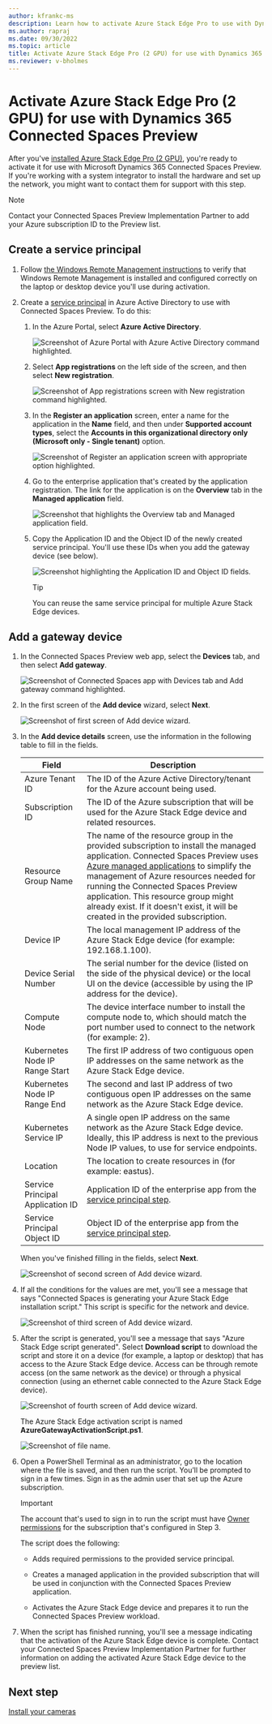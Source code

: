 ```yaml
---
author: kfrankc-ms
description: Learn how to activate Azure Stack Edge Pro to use with Dynamics 365 Connected Spaces Preview
ms.author: rapraj
ms.date: 09/30/2022
ms.topic: article
title: Activate Azure Stack Edge Pro (2 GPU) for use with Dynamics 365 Connected Spaces Preview
ms.reviewer: v-bholmes
---
```


# Activate Azure Stack Edge Pro (2 GPU) for use with Dynamics 365 Connected Spaces Preview

After you've [installed Azure Stack Edge Pro (2 GPU)](ase-install.md), you're ready to activate it for use with Microsoft Dynamics 365 Connected Spaces Preview. If you're working with a system integrator to install the hardware and set up the network, you might want to contact them for support with this step. 

> [!NOTE]
> Contact your Connected Spaces Preview Implementation Partner to add your Azure subscription ID to the Preview list.

## Create a service principal

1. Follow [the Windows Remote Management instructions](/windows/win32/winrm/installation-and-configuration-for-windows-remote-management#quick-default-configuration) to verify that Windows Remote Management is installed and configured correctly on the laptop or desktop device you'll use during activation. 

2. Create a [service principal](/azure/active-directory/develop/app-objects-and-service-principals#service-principal-object) in Azure Active Directory to use with Connected Spaces Preview. To do this:

    1. In the Azure Portal, select **Azure Active Directory**.

        ![Screenshot of Azure Portal with Azure Active Directory command highlighted.](media/ase-activate-1.jpg "Screenshot of Azure Portal with Azure Active Directory command highlighted")
        
    2. Select **App registrations** on the left side of the screen, and then select **New registration**. 

        ![Screenshot of App registrations screen with New registration command highlighted.](media/ase-activate-2.jpg "Screenshot of App registrations screen with New registration command highlighted")
        
    3. In the **Register an application** screen, enter a name for the application in the **Name** field, and then under **Supported account types**, select the **Accounts in this organizational directory only (Microsoft only - Single tenant)** option. 

        ![Screenshot of Register an application screen with appropriate option highlighted.](media/ase-activate-3.jpg "Screenshot of Register an application screen with appropriate option highlighted")
        
    4. Go to the enterprise application that's created by the application registration. The link for the application is on the **Overview** tab in the **Managed application** field. 

        ![Screenshot that highlights the Overview tab and Managed application field.](media/ase-activate-4.jpg "Screenshot that highlights the Overview tab and Managed application field")
        
    5. Copy the Application ID and the Object ID of the newly created service principal. You'll use these IDs when you add the gateway device (see below).

        ![Screenshot highlighting the Application ID and Object ID fields.](media/ase-activate-5.jpg "Screenshot highlighting the Application ID and Object ID fields")

        > [!TIP]
        > You can reuse the same service principal for multiple Azure Stack Edge devices. 

## Add a gateway device

1. In the Connected Spaces Preview web app, select the **Devices** tab, and then select **Add gateway**. 

   ![Screenshot of Connected Spaces app with Devices tab and Add gateway command highlighted.](media/ase-activate-6.jpg "Screenshot of Connected Spaces app with Devices tab and Add gateway command highlighted")

2. In the first screen of the **Add device** wizard, select **Next**.

    ![Screenshot of first screen of Add device wizard.](media/ase-activate-7.jpg "Screenshot of first screen of Add device wizard")

3. In the **Add device details** screen, use the information in the following table to fill in the fields. 
 
    |Field|Description|
    |------------------------------------------|-----------------------------------------------------------------------------------|
    |Azure Tenant ID|The ID of the Azure Active Directory/tenant for the Azure account being used.|  
    |Subscription ID|The ID of the Azure subscription that will be used for the Azure Stack Edge device and related resources.| 
    |Resource Group Name|The name of the resource group in the provided subscription to install the managed application. Connected Spaces Preview uses [Azure managed applications](/azure/azure-resource-manager/managed-applications/overview) to simplify the management of Azure resources needed for running the Connected Spaces Preview application. This resource group might already exist. If it doesn't exist, it will be created in the provided subscription.| 
    |Device IP|The local management IP address of the Azure Stack Edge device (for example: 192.168.1.100).| 
    |Device Serial Number|The serial number for the device (listed on the side of the physical device) or the local UI on the device (accessible by using the IP address for the device).| 
    |Compute Node|The device interface number to install the compute node to, which should match the port number used to connect to the network (for example: 2).|
    |Kubernetes Node IP Range Start|The first IP address of two contiguous open IP addresses on the same network as the Azure Stack Edge device.| 
    |Kubernetes Node IP Range End|The second and last IP address of two contiguous open IP addresses on the same network as the Azure Stack Edge device.| 
    |Kubernetes Service IP|A single open IP address on the same network as the Azure Stack Edge device. Ideally, this IP address is next to the previous Node IP values, to use for service endpoints. | 
    |Location|The location to create resources in (for example: eastus).| 
    |Service Principal Application ID|Application ID of the enterprise app from the [service principal step](#create-a-service-principal).| 
    |Service Principal Object ID|Object ID of the enterprise app from the [service principal step](#create-a-service-principal).| 

    When you've finished filling in the fields, select **Next**.

    ![Screenshot of second screen of Add device wizard.](media/ase-activate-8.jpg "Screenshot of second screen of Add device wizard")

4. If all the conditions for the values are met, you'll see a message that says "Connected Spaces is generating your Azure Stack Edge installation script." This script is specific for the network and device.

   ![Screenshot of third screen of Add device wizard.](media/ase-activate-9.jpg "Screenshot of third screen of Add device wizard")

5.  After the script is generated, you'll see a message that says "Azure Stack Edge script generated". Select **Download script** to download the script and store it on a device (for example, a laptop or desktop) that has access to the Azure Stack Edge device. Access can be through remote access (on the same network as the device) or through a physical connection (using an ethernet cable connected to the Azure Stack Edge device). 

    ![Screenshot of fourth screen of Add device wizard.](media/ase-activate-10.jpg "Screenshot of fourth screen of Add device wizard")

    The Azure Stack Edge activation script is named **AzureGatewayActivationScript.ps1**.

    ![Screenshot of file name.](media/ase-activate-11.jpg "Screenshot of file name")

6. Open a PowerShell Terminal as an administrator, go to the location where the file is saved, and then run the script. You’ll be prompted to sign in a few times. Sign in as the admin user that set up the Azure subscription.  

    > [!IMPORTANT]
    > The account that's used to sign in to run the script must have [Owner permissions](/azure/role-based-access-control/built-in-roles#owner) for the subscription that's configured in Step 3.

    The script does the following: 

    - Adds required permissions to the provided service principal. 

    - Creates a managed application in the provided subscription that will be used in conjunction with the Connected Spaces Preview application. 

    - Activates the Azure Stack Edge device and prepares it to run the Connected Spaces Preview workload.

7.  When the script has finished running, you'll see a message indicating that the activation of the Azure Stack Edge device is complete. Contact your Connected Spaces Preview Implementation Partner for further information on adding the activated Azure Stack Edge device to the preview list. 

## Next step

[Install your cameras](install-cameras.md)
